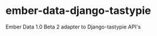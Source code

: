 ember-data-django-tastypie
==========================

Ember Data 1.0 Beta 2 adapter to Django-tastypie API's
